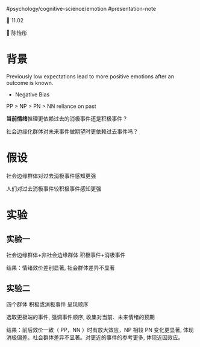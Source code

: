 #psychology/cognitive-science/emotion #presentation-note 

📅 11.02

👤 陈怡彤

# 背景

Previously low expectations lead to more positive emotions after an outcome is known.

- Negative Bias

PP > NP > PN > NN
reliance on past

**当前情绪**推理更依赖过去的消极事件还是积极事件？

社会边缘化群体对未来事件做期望时更依赖过去事件吗？

# 假设

社会边缘群体对过去消极事件感知更强

人们对过去消极事件较积极事件感知更强

# 实验

## 实验一

社会边缘群体+非社会边缘群体 积极事件+消极事件

结果：情绪效价差别显著, 社会群体差异不显著

## 实验二

四个群体 积极或消极事件 呈现顺序

选取更极端的事件, 强调事件顺序, 收集对当前、未来情绪的预期

结果：前后效价一致（ PP，NN ）时有放大效应，NP 相较 PN 变化更显著, 体现消极偏差。社会群体差异不显著。对更近的事件的参考更多, 体现近因效应。